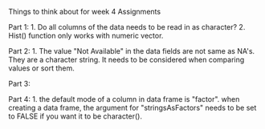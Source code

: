 Things to think about for week 4 Assignments

Part 1:
    1. Do all columns of the data needs to be read in as character?
    2. Hist() function only works with numeric vector.
  
 Part 2:
    1. The value "Not Available" in the data fields are not same as NA's. They are a character string. It needs to be considered when comparing values or sort them.
    
 
 Part 3:
 
 Part 4: 
    1. the default mode of a column in data frame is "factor". when creating a data frame, the argument for "stringsAsFactors" needs to be set to FALSE if you want it to be character().  
    
